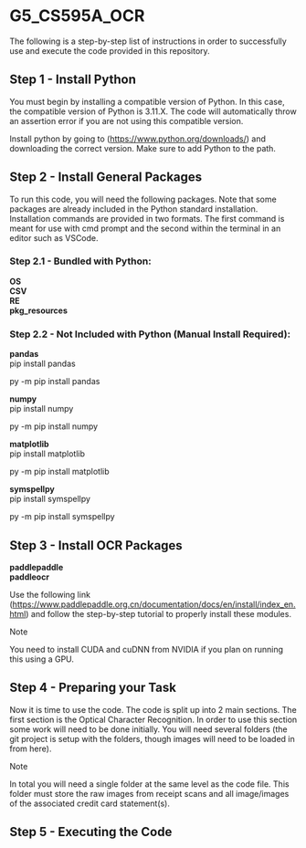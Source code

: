 # G5_CS595A_OCR
The following is a step-by-step list of instructions in order to successfully use and execute the code provided in this repository. 

## Step 1 - Install Python
You must begin by installing a compatible version of Python. In this case, the compatible version of Python is 3.11.X. The code will automatically throw an assertion error if you are not using this compatible version. 

Install python by going to (https://www.python.org/downloads/) and downloading the correct version. Make sure to add Python to the path.

## Step 2 - Install General Packages
To run this code, you will need the following packages. Note that some packages are already included in the Python standard installation. Installation commands are provided in two formats. The first command is meant for use with cmd prompt and the second within the terminal in an editor such as VSCode. 

### Step 2.1 - Bundled with Python:
**OS**\
**CSV**\
**RE**\
**pkg_resources**

### Step 2.2 - Not Included with Python (Manual Install Required):
**pandas**\
pip install pandas

py -m pip install pandas

**numpy**\
pip install numpy

py -m pip install numpy

**matplotlib**\
pip install matplotlib

py -m pip install matplotlib

**symspellpy**\
pip install symspellpy

py -m pip install symspellpy

## Step 3 - Install OCR Packages
**paddlepaddle**\
**paddleocr**

Use the following link (https://www.paddlepaddle.org.cn/documentation/docs/en/install/index_en.html) and follow the step-by-step tutorial to properly install these modules. 

> [!NOTE]
> You need to install CUDA and cuDNN from NVIDIA if you plan on running this using a GPU. 

## Step 4 - Preparing your Task
Now it is time to use the code. The code is split up into 2 main sections. The first section is the Optical Character Recognition. In order to use this section some work will need to be done initially. You will need several folders (the git project is setup with the folders, though images will need to be loaded in from here). 

> [!NOTE]
> In total you will need a single folder at the same level as the code file. This folder must store the raw images from receipt scans and all image/images of the associated credit card statement(s). 

## Step 5 - Executing the Code

